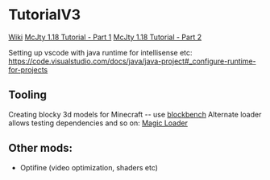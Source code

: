 # TutorialV3

[Wiki](https://wiki.mcjty.eu/modding/index.php?title=YouTube-Tutorials-18)
[McJty 1.18 Tutorial - Part 1](https://www.youtube.com/watch?v=BGzAbutqlyY)
[McJty 1.18 Tutorial - Part 2](https://youtu.be/tv6oFjC8sq8?t=1116)


Setting up vscode with java runtime for intellisense etc:  https://code.visualstudio.com/docs/java/java-project#_configure-runtime-for-projects


## Tooling
Creating blocky 3d models for Minecraft -- use [blockbench](https://www.blockbench.net/)
Alternate loader allows testing dependencies and so on:  [Magic Loader](https://www.youtube.com/watch?v=S4ZNrOSLWQk&ab_channel=AntVenom)

## Other mods:
- Optifine (video optimization, shaders etc)
